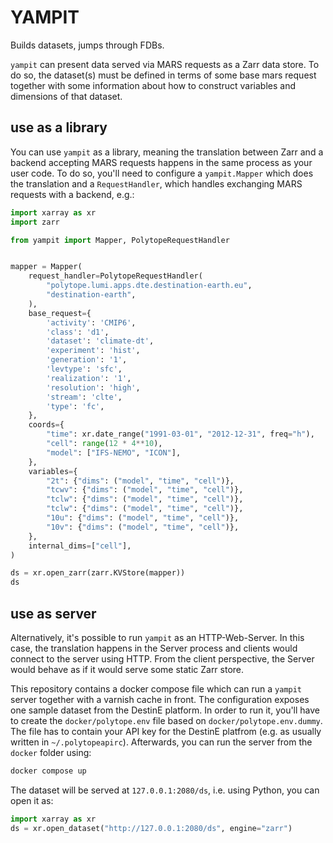 # YAMPIT
Builds datasets, jumps through FDBs.

`yampit` can present data served via MARS requests as a Zarr data store.
To do so, the dataset(s) must be defined in terms of some base mars request together with some information about how to construct variables and dimensions of that dataset.

## use as a library

You can use `yampit` as a library, meaning the translation between Zarr and a backend accepting MARS requests happens in the same process as your user code.
To do so, you'll need to configure a `yampit.Mapper` which does the translation and a `RequestHandler`, which handles exchanging MARS requests with a backend, e.g.:

```python
import xarray as xr
import zarr

from yampit import Mapper, PolytopeRequestHandler


mapper = Mapper(
    request_handler=PolytopeRequestHandler(
        "polytope.lumi.apps.dte.destination-earth.eu",
        "destination-earth",
    ),
    base_request={
        'activity': 'CMIP6',
        'class': 'd1',
        'dataset': 'climate-dt',
        'experiment': 'hist',
        'generation': '1',
        'levtype': 'sfc',
        'realization': '1',
        'resolution': 'high',
        'stream': 'clte',
        'type': 'fc',
    },
    coords={
        "time": xr.date_range("1991-03-01", "2012-12-31", freq="h"),
        "cell": range(12 * 4**10),
        "model": ["IFS-NEMO", "ICON"],
    },
    variables={
        "2t": {"dims": ("model", "time", "cell")},
        "tcwv": {"dims": ("model", "time", "cell")},
        "tclw": {"dims": ("model", "time", "cell")},
        "tclw": {"dims": ("model", "time", "cell")},
        "10u": {"dims": ("model", "time", "cell")},
        "10v": {"dims": ("model", "time", "cell")},
    },
    internal_dims=["cell"],
)

ds = xr.open_zarr(zarr.KVStore(mapper))
ds
```

## use as server

Alternatively, it's possible to run `yampit` as an HTTP-Web-Server.
In this case, the translation happens in the Server process and clients would connect to the server using HTTP.
From the client perspective, the Server would behave as if it would serve some static Zarr store.

This repository contains a docker compose file which can run a `yampit` server together with a varnish cache in front.
The configuration exposes one sample dataset from the DestinE platform.
In order to run it, you'll have to create the `docker/polytope.env` file based on `docker/polytope.env.dummy`.
The file has to contain your API key for the DestinE platfrom (e.g. as usually written in `~/.polytopeapirc`).
Afterwards, you can run the server from the `docker` folder using:

```bash
docker compose up
```

The dataset will be served at `127.0.0.1:2080/ds`, i.e. using Python, you can open it as:

```python
import xarray as xr
ds = xr.open_dataset("http://127.0.0.1:2080/ds", engine="zarr")
```

